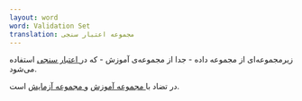 ```yaml
---
layout: word
word: Validation Set
translation: مجموعه اعتبار سنجی
---
```


زیرمجموعه‌ای از مجموعه داده - جدا از مجموعه‌ی آموزش - که در[ اعتبار سنجی](/v/validation) استفاده می‌شود.

در تضاد با[ مجموعه آموزش](/t/training_set) و[ مجموعه آزمایش](/t/test_set) است.
